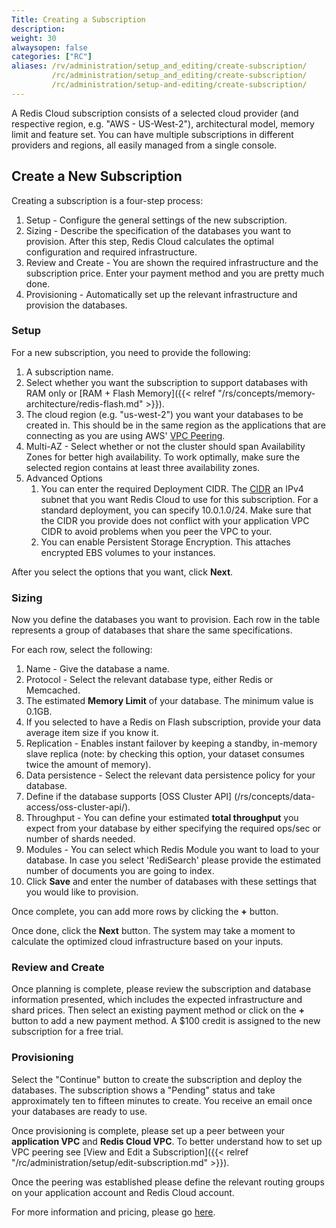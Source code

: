 ```yaml
---
Title: Creating a Subscription
description:
weight: 30
alwaysopen: false
categories: ["RC"]
aliases: /rv/administration/setup_and_editing/create-subscription/
         /rc/administration/setup_and_editing/create-subscription/
         /rc/administration/setup-and-editing/create-subscription/
---
```

A Redis Cloud subscription consists of a selected cloud
provider (and respective region, e.g. "AWS - US-West-2"), architectural
model, memory limit and feature set. You can have multiple subscriptions
in different providers and regions, all easily managed from a single
console.

## Create a New Subscription

Creating a subscription is a four-step process:

1. Setup - Configure the general settings of the new subscription.
2. Sizing - Describe the specification of the databases you want to
    provision. After this step, Redis Cloud calculates the optimal
    configuration and required infrastructure.
3. Review and Create - You are shown the required
    infrastructure and the subscription price. Enter your payment method
    and you are pretty much done.
4. Provisioning - Automatically set up the relevant infrastructure and
    provision the databases.

### Setup

For a new subscription, you need to provide the following:

1. A subscription name.
1. Select whether you want the subscription to support databases with
    RAM only or [RAM + Flash Memory]({{< relref "/rs/concepts/memory-architecture/redis-flash.md" >}}).
1. The cloud region (e.g. "us-west-2") you want your databases to be
    created in. This should be in the same region as the applications
    that are connecting as you are using AWS' [VPC
    Peering](https://docs.aws.amazon.com/AmazonVPC/latest/PeeringGuide/Welcome.html).
1. Multi-AZ - Select whether or not the cluster should span
    Availability Zones for better high availability. To work optimally,
    make sure the selected region contains at least three availability
    zones.
1. Advanced Options
    1. You can enter the required Deployment CIDR.
    The [CIDR](https://en.wikipedia.org/wiki/Classless_Inter-Domain_Routing#CIDR_notation)
    an IPv4 subnet that you want Redis Cloud to use for this subscription.
    For a standard deployment, you can specify 10.0.1.0/24. Make sure that the CIDR
    you provide does not conflict with your application VPC CIDR to avoid problems
    when you peer the VPC to your.
    1. You can enable Persistent Storage Encryption. This attaches
        encrypted EBS volumes to your instances.

After you select the options that you want, click **Next**.

### Sizing

Now you define the databases you want to provision. Each
row in the table represents a group of databases that share the same
specifications.

For each row, select the following:

1. Name - Give the database a name.
1. Protocol - Select the relevant database type, either Redis or
    Memcached.
1. The estimated **Memory Limit** of your database. The minimum value
    is 0.1GB.
1. If you selected to have a Redis on Flash subscription,
    provide your data average item size if you know it.
1. Replication - Enables instant failover by keeping a standby,
    in-memory slave replica (note: by checking this option, your dataset
    consumes twice the amount of memory).
1. Data persistence - Select the relevant data persistence policy for
    your database.
1. Define if the database supports [OSS Cluster API] (/rs/concepts/data-access/oss-cluster-api/).
1. Throughput - You can define your estimated **total throughput** you
    expect from your database by either specifying the required ops/sec
    or number of shards needed.
1. Modules - You can select which Redis Module you want to load to
    your database. In case you select 'RediSearch' please provide the
    estimated number of documents you are going to index.
1. Click **Save** and enter the number of databases with these settings that you would
    like to provision.

Once complete, you can add more rows by clicking the **+** button.

Once done, click the **Next** button. The system may take a moment
to calculate the optimized cloud infrastructure based on your inputs.

### Review and Create

Once planning is complete, please review the subscription and database
information presented, which includes the expected infrastructure and shard prices. Then select an existing payment method or click on the **+** button to add a new payment method. A $100 credit is assigned to the new subscription for a free trial.

### Provisioning

Select the "Continue" button to create the subscription and deploy the
databases. The subscription shows a "Pending" status and take
approximately ten to fifteen minutes to create. You receive an
email once your databases are ready to use.

Once provisioning is complete, please set up a peer between your **application VPC** and **Redis Cloud VPC**. To better understand how to set up VPC peering see [View and Edit a Subscription]({{< relref "/rc/administration/setup/edit-subscription.md" >}}).

Once the peering was established please define the relevant routing
groups on your application account and Redis Cloud account.

For more information and pricing, please go
[here](https://redislabs.com/redis-enterprise/pro/pricing/).

<!-- If you'd rather watch an overview of Redis Cloud, watch the below
video: -->

<!-- This video is out of date
{{< youtube_start y3tvS2kCl5I 76 >}} -->
